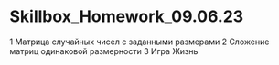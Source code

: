 # Skillbox_Homework_09.06.23
1 Матрица случайных чисел с заданными размерами
2 Сложение матриц одинаковой размерности
3 Игра Жизнь